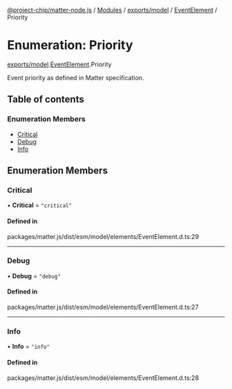 [@project-chip/matter-node.js](../README.md) / [Modules](../modules.md) / [exports/model](../modules/exports_model.md) / [EventElement](../modules/exports_model.EventElement.md) / Priority

# Enumeration: Priority

[exports/model](../modules/exports_model.md).[EventElement](../modules/exports_model.EventElement.md).Priority

Event priority as defined in Matter specification.

## Table of contents

### Enumeration Members

- [Critical](exports_model.EventElement.Priority.md#critical)
- [Debug](exports_model.EventElement.Priority.md#debug)
- [Info](exports_model.EventElement.Priority.md#info)

## Enumeration Members

### Critical

• **Critical** = ``"critical"``

#### Defined in

packages/matter.js/dist/esm/model/elements/EventElement.d.ts:29

___

### Debug

• **Debug** = ``"debug"``

#### Defined in

packages/matter.js/dist/esm/model/elements/EventElement.d.ts:27

___

### Info

• **Info** = ``"info"``

#### Defined in

packages/matter.js/dist/esm/model/elements/EventElement.d.ts:28
